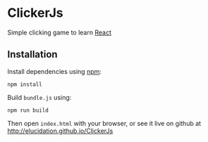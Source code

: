 # ClickerJs
Simple clicking game to learn [React](https://facebook.github.io/react/)

## Installation
Install dependencies using [npm](https://docs.npmjs.com/getting-started/what-is-npm):

    npm install

Build `bundle.js` using:

    npm run build

Then open `index.html` with your browser, or see it live on github at http://elucidation.github.io/ClickerJs